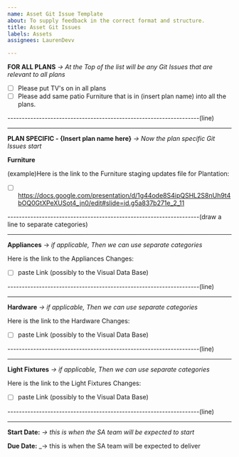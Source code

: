 ```yaml
---
name: Asset Git Issue Template
about: To supply feedback in the correct format and structure.
title: Asset Git Issues
labels: Assets
assignees: LaurenDevv

---
```


**FOR ALL PLANS**  _-> At the Top of the list will be any Git Issues that are relevant to all plans_

- [ ] Please put TV's on in all plans
- [ ] Please add same patio Furniture that is in (insert plan name) into all the plans.

-------------------------------------------------------------------(line)

-----------------------------------------------------------
**PLAN SPECIFIC - {Insert plan name here}** _-> Now the plan specific Git Issues start_

**Furniture**

(example)Here is the link to the Furniture staging updates file for Plantation:

- [ ] https://docs.google.com/presentation/d/1g44ode8S4ipQSHL2S8nUh9t4bOQ0GtXPeXUSot4_jn0/edit#slide=id.g5a837b271e_2_11

-------------------------------------------------------------------(draw a line to separate categories)

-----------------------------------------------------------
**Appliances** -> _if applicable, Then we can use separate categories_ 

Here is the link to the Appliances Changes:

- [ ] paste Link (possibly to the Visual Data Base)

-------------------------------------------------------------------(line)

-----------------------------------------------------------
**Hardware** _-> if applicable, Then we can use separate categories_ 

Here is the link to the Hardware Changes:

- [ ] paste Link (possibly to the Visual Data Base)

-------------------------------------------------------------------(line)

-----------------------------------------------------------
**Light Fixtures** _-> if applicable, Then we can use separate categories_ 

Here is the link to the Light Fixtures Changes:

- [ ] paste Link (possibly to the Visual Data Base)

-------------------------------------------------------------------(line)

-----------------------------------------------------------
**Start Date:**  _-> this is when the SA team will be expected to start_

**Due Date:**  _-> this is when the SA team will be expected to deliver
